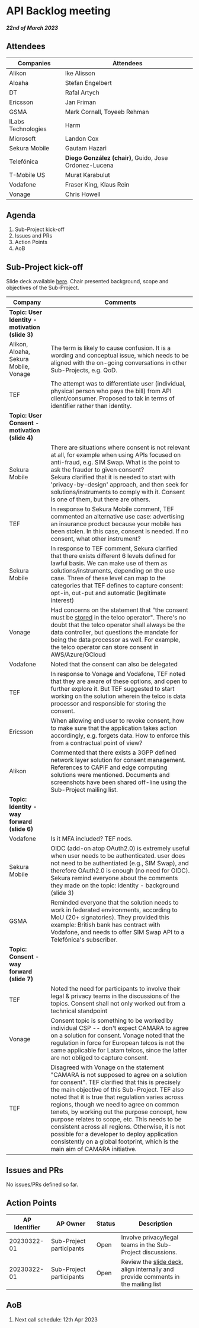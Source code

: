 # API Backlog meeting

#### *22nd of March 2023*

## Attendees


| Companies | Attendees |
| ---- | ------- |
| Alikon | Ike Alisson |
| Aloaha | Stefan Engelbert |
| DT | Rafal Artych |
| Ericsson | Jan Friman |
| GSMA | Mark Cornall, Toyeeb Rehman |
| ILabs Technologies | Harm |
| Microsoft | Landon Cox |
| Sekura Mobile | Gautam Hazari |
| Telefónica | **Diego González (chair)**, Guido, Jose Ordonez-Lucena  |
| T-Mobile US| Murat Karabulut |
| Vodafone| Fraser King, Klaus Rein |
| Vonage | Chris Howell |

## Agenda

1. Sub-Project kick-off
2. Issues and PRs
3. Action Points 
4. AoB


## Sub-Project kick-off
Slide deck available [here](https://github.com/camaraproject/IdentityAndConsentManagement/blob/pr/icm-MoM-20230322/documentation/SupportingDocuments/Identity%20and%20Consent%20Sub%20Project%20kickoff.pptx). 
Chair presented background, scope and objectives of the Sub-Project. 

| Company | Comments |
| ---- | ------- | 
| **Topic: User Identity - motivation (slide 3)** | |
| Alikon, Aloaha, Sekura Mobile, Vonage | The term is likely to cause confusion. It is a wording and conceptual issue, which needs to be aligned with the on-going conversations in other Sub-Projects, e.g. QoD. |
| TEF | The attempt was to differentiate user (individual, physical person who pays the bill) from API client/consumer. Proposed to tak in terms of identifier rather than identity. |
| **Topic: User Consent - motivation (slide 4)**| |
| Sekura Mobile | There are situations where consent is not relevant at all, for example when using APIs focused on anti-fraud, e.g. SIM Swap. What is the point to ask the frauder to given consent? <br> Sekura clarified that it is needed to start with 'privacy-by-design' approach, and then seek for solutions/instruments to comply with it. Consent is one of them, but there are others. |
| TEF | In response to Sekura Mobile comment, TEF commented an alternative use case: advertising an insurance product because your mobile has been stolen. In this case, consent is needed. If no consent, what other instrument?|
| Sekura Mobile | In response to TEF comment, Sekura clarified that there exists different 6 levels defined for lawful basis. We can make use of them as solutions/instruments, depending on the use case. Three of these level can map to the categories that TEF defines to capture consent: opt-in, out-put and automatic (legitimate interest) | 
| Vonage | Had concerns on the statement that "the consent must be <u>stored</u> in the telco operator". There's no doubt that the telco operator shall always be the data controller, but questions the mandate for being the data processor as well. For example, the telco operator can store consent in AWS/Azure/GCloud |
| Vodafone | Noted that the consent can also be delegated |
| TEF | In response to Vonage and Vodafone, TEF noted that they are aware of these options, and open to further explore it. But TEF suggested to start working on the solution wherein the telco is data processor and responsible for storing the consent. |
| Ericsson | When allowing end user to revoke consent, how to make sure that the application takes action accordingly, e.g. forgets data. How to enforce this from a contractual point of view? |
|Alikon | Commented that there exists a 3GPP defined network layer solution for consent management. References to CAPIF and edge computing solutions were mentioned. Documents and screenshots have been shared off-line using the Sub-Project mailing list. |
| **Topic: Identity - way forward (slide 6)** | | 
| Vodafone | Is it MFA included? TEF nods.|
| Sekura Mobile | OIDC (add-on atop OAuth2.0) is extremely useful when user needs to be authenticated. user does not need to be authentiated (e.g., SIM Swap), and therefore OAuth2.0 is enough (no need for OIDC). Sekura remind everyone about the comments they made on the topic: identity - background (slide 3) |
| GSMA | Reminded everyone that the solution needs to work in federated environments, according to MoU (20+ signatories). They provided this example: British bank has contract with Vodafone, and needs to offer SIM Swap API to a Telefónica's subscriber.| 
| **Topic: Consent - way forward (slide 7)** | | 
| TEF | Noted the need for participants to involve their legal & privacy teams in the discussions of the topics. Consent shall not only worked out from a technical standpoint |
| Vonage | Consent topic is something to be worked by individual CSP -- don't expect CAMARA to agree on a solution for consent. Vonage noted that the regulation in force for European telcos is not the same applicable for Latam telcos, since the latter are not obliged to capture consent.  
| TEF | Disagreed with Vonage on the statement "CAMARA is not supposed to agree on a solution for consent". TEF clarified that this is precisely the main objective of this Sub-Project. TEF also noted that it is true that regulation varies across regions, though we need to agree on common tenets, by working out the purpose concept, how purpose relates to scope, etc. This needs to be consistent across all regions. Otherwise, it is not possible for a developer to deploy application consistently on a global footprint, which is the main aim of CAMARA initiative. |


## Issues and PRs
No issues/PRs defined so far.
  
## Action Points

| AP Identifier | AP Owner | Status | Description |
| ------------- | -------- | ------ | ----------- |
| 20230322-01 | Sub-Project participants | Open | Involve privacy/legal teams in the Sub-Project discussions. |
| 20230322-01 | Sub-Project participants | Open | Review the [slide deck](https://github.com/camaraproject/IdentityAndConsentManagement/blob/pr/icm-MoM-20230322/documentation/SupportingDocuments/Identity%20and%20Consent%20Sub%20Project%20kickoff.pptx), align internally and provide comments in the mailing list |


## AoB

1. Next call schedule: 12th Apr 2023
 
